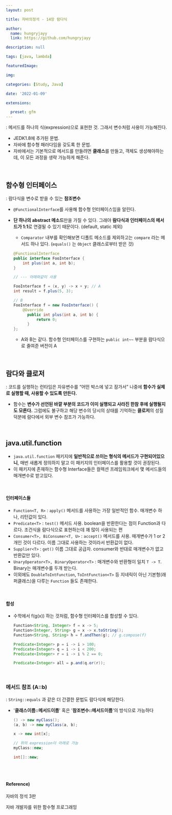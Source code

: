 ```yaml
---
layout: post

title: 자바의정석 - 14장 람다식

author: 
  name: hungryjayy
  link: https://github.com/hungryjayy

description: null

tags: [java, lambda]

featuredImage: 

img: 

categories: [Study, Java]

date: '2022-01-09'

extensions:

  preset: gfm
---
```


: 메서드를 하나의 식(expression)으로 표현한 것. 그래서 변수처럼 사용이 가능해진다.

* JEDK1.8에 추가된 문법.
* 자바에 함수형 패러다임을 갖도록 한 문법.
* 자바에서는 기본적으로 메서드를 만들려면 **클래스**를 만들고, 객체도 생성해야하는데, 이 모든 과정을 생략 가능하게 해준다.

<br>

## 함수형 인터페이스

: 람다식을 변수로 받을 수 있는 **참조변수**

* `@FunctionalInterface`를 사용해 함수형 인터페이스임을 알린다.

* **단 하나의 abstract 메소드**만을 가질 수 있다. 그래야 **람다식과 인터페이스의 메서드가 1:1**로 연결될 수 있기 때문이다. (default, static 제외)

  * `Comparator` 내부를 확인해보면 디폴트 메소드를 제외하고는 `compare` 라는 메서드 하나 있다. (`equals()` 는 `Object` 클래스로부터 받은 것)

  ```java
  @FunctionalInterface
  public interface FooInterface {
      int plus(int a, int b);
  }
  
  // --- 아래와같이 사용
  
  FooInterface f = (x, y) -> x + y; // A
  int result = f.plus(5, 3);
  
  // B
  FooInterface f = new FooInterface() {
      @Override
  		public int plus(int a, int b) {
      		return 0;
    	}
  };
  ```

  * A와 B는 같다. 함수형 인터페이스를 구현하는 `public int~~` 부분을 람다식으로 줄여준 버전이 A

<br>

## 람다와 클로저

: 코드를 실행하는 런타임은 자유변수를 “어떤 박스에 넣고 잠가서” 나중에 **함수가 실제로 실행할 때, 사용할 수 있도록 만든다.** 

* 함수는 **변수가 선언된 바깥 부분의 코드가 이미 실행되고 사라진 한참 후에 실행될지도 모른다.** 그럼에도 불구하고 해당 변수의 당시의 상태를 기억하는 **클로저**의 성질 덕분에 람다에서 외부 변수 참조가 가능하다.

<br>

## java.util.function

* `java.util.function` 패키지에 **일반적으로 쓰이는 형식의 메서드가 구현되어있으니**, 매번 새롭게 정의하지 말고 이 패키지의 인터페이스를 활용할 것이 권장된다.
* 이 패키지에 존재하는 함수형 Interface들은 컬렉션 프레임워크에서 몇 메서드들의 매개변수로 받고있다.

<br>

#### 인터페이스들

* `Function<T, R>` : `apply()` 메서드를 사용하는 가장 일반적인 함수. 매개변수 하나, 리턴값이 있다.
* `Predicate<T>` : `test()` 메서드 사용. boolean을 반환한다는 점이 Function과 다르다. 조건식을 람다식으로 표현하는데 꽤 많이 사용되는 편
* `Consumer<T>, BiConsumer<T, U>` : `accept()` 메서드를 사용. 매개변수가 1 or 2개인 것이 다르다. 이름 그대로 사용하는 것이라서 반환값이 없다.
* `Supplier<T>` : `get()` 이름 그대로 공급자. consumer와 반대로 매개변수가 없고 반환값만 있다.
* `UnaryOperator<T>, BinaryOperator<T>` : 매개변수와 반환형이 일치 `T -> T`. Binary는 매개변수를 두개 받는다.
* 이외에도 `DoubleToIntFunction`, `ToIntFunction<T>` 등 지네릭이 아닌 기본형(래퍼클래스)을 다루는 `Function` 들도 존재한다.

<br>

#### 합성

* 수학에서 f(g(x)) 하는 것처럼, 함수형 인터페이스를 합성할 수 있다.

  ```java
  Function<String, Integer> f = x -> 5;
  Function<Integer, String> g = x -> x.toString();
  Function<String, String> h = f.andThen(g); // g.compose(f)
  
  Predicate<Integer> p = i -> i > 100;
  Predicate<Integer> q = i -> i < 200;
  Predicate<Integer> r = i -> i % 2 == 0;
  
  Predicate<Integer> all = p.and(q.or(r));
  ```

<br>

### 메서드 참조 (A::b)

: `String::equals` 과 같은 더 간결한 문법도 람다식에 해당한다.

* '**클래스이름::메서드이름**' 혹은 '**참조변수::메서드이름**'의 방식으로 가능하다

  ```java
  () -> new myClass();
  (a, b) -> new myClass(a, b);
  
  x -> new int[x];
  
  // 위의 expression이 아래로 가능
  myClass::new;
  
  int[]::new;
  ```

<br><br>

#### Reference)

자바의 정석 3판

자바 개발자를 위한 함수형 프로그래밍

